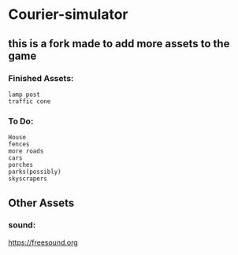 # Courier-simulator
## this is a fork made to add more assets to the game
### Finished Assets:
    lamp post
    traffic cone

### To Do:
    House
    fences
    more roads
    cars
    porches
    parks(possibly)
    skyscrapers


## Other Assets
### sound:
https://freesound.org
